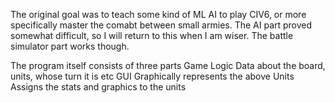 The original goal was to teach some kind of ML AI to play CIV6, or more specifically master the comabt between small armies.
The AI part proved somewhat difficult, so I will return to this when I am wiser. The battle simulator part works though. 

The program itself consists of three parts
Game Logic
  Data about the board, units, whose turn it is etc
GUI
  Graphically represents the above
Units
  Assigns the stats and graphics to the units
